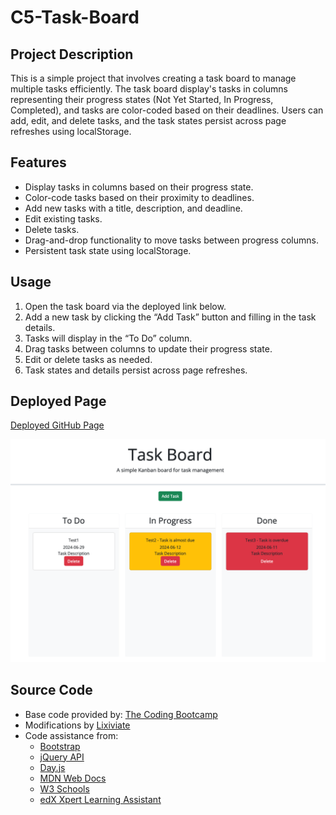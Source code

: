 # C5-Task-Board

## Project Description

This is a simple project that involves creating a task board to manage multiple tasks efficiently. The task board display's tasks in columns representing their progress states (Not Yet Started, In Progress, Completed), and tasks are color-coded based on their deadlines. Users can add, edit, and delete tasks, and the task states persist across page refreshes using localStorage.

## Features

- Display tasks in columns based on their progress state.
- Color-code tasks based on their proximity to deadlines.
- Add new tasks with a title, description, and deadline.
- Edit existing tasks.
- Delete tasks.
- Drag-and-drop functionality to move tasks between progress columns.
- Persistent task state using localStorage.

## Usage

1. Open the task board via the deployed link below.
2. Add a new task by clicking the “Add Task” button and filling in the task details.
3. Tasks will display in the “To Do” column.
4. Drag tasks between columns to update their progress state.
5. Edit or delete tasks as needed.
6. Task states and details persist across page refreshes.

## Deployed Page

[Deployed GitHub Page]()

![Example](./assets/images/Example.png)

## Source Code

- Base code provided by: [The Coding Bootcamp](https://github.com/coding-boot-camp/musical-happiness)
- Modifications by [Lixiviate](https://github.com/Lixiviate)
- Code assistance from:
  - [Bootstrap](https://getbootstrap.com)
  - [jQuery API](https://api.jquery.com/)
  - [Day.js](https://day.js.org/)
  - [MDN Web Docs](https://developer.mozilla.org/en-US/)
  - [W3 Schools](https://www.w3schools.com/)
  - [edX Xpert Learning Assistant](https://www.edx.org/)
